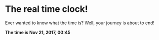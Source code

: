 # The real time clock!

Ever wanted to know what the time is? Well, your journey is about to end!

**The time is Nov 21, 2017, 00:45**